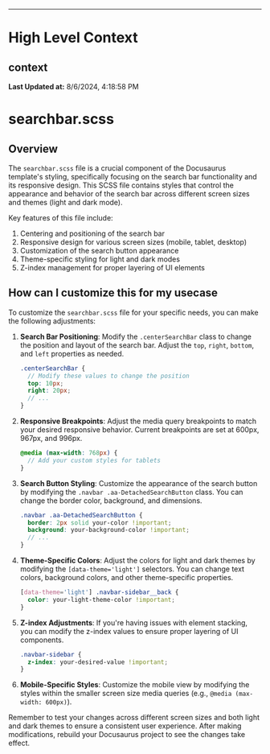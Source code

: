 

---
# High Level Context
## context
**Last Updated at:** 8/6/2024, 4:18:58 PM

# searchbar.scss

## Overview

The `searchbar.scss` file is a crucial component of the Docusaurus template's styling, specifically focusing on the search bar functionality and its responsive design. This SCSS file contains styles that control the appearance and behavior of the search bar across different screen sizes and themes (light and dark mode).

Key features of this file include:

1. Centering and positioning of the search bar
2. Responsive design for various screen sizes (mobile, tablet, desktop)
3. Customization of the search button appearance
4. Theme-specific styling for light and dark modes
5. Z-index management for proper layering of UI elements

## How can I customize this for my usecase

To customize the `searchbar.scss` file for your specific needs, you can make the following adjustments:

1. **Search Bar Positioning**: 
   Modify the `.centerSearchBar` class to change the position and layout of the search bar. Adjust the `top`, `right`, `bottom`, and `left` properties as needed.

   ```scss
   .centerSearchBar {
     // Modify these values to change the position
     top: 10px;
     right: 20px;
     // ...
   }
   ```

2. **Responsive Breakpoints**: 
   Adjust the media query breakpoints to match your desired responsive behavior. Current breakpoints are set at 600px, 967px, and 996px.

   ```scss
   @media (max-width: 768px) {
     // Add your custom styles for tablets
   }
   ```

3. **Search Button Styling**: 
   Customize the appearance of the search button by modifying the `.navbar .aa-DetachedSearchButton` class. You can change the border color, background, and dimensions.

   ```scss
   .navbar .aa-DetachedSearchButton {
     border: 2px solid your-color !important;
     background: your-background-color !important;
     // ...
   }
   ```

4. **Theme-Specific Colors**: 
   Adjust the colors for light and dark themes by modifying the `[data-theme='light']` selectors. You can change text colors, background colors, and other theme-specific properties.

   ```scss
   [data-theme='light'] .navbar-sidebar__back {
     color: your-light-theme-color !important;
   }
   ```

5. **Z-index Adjustments**: 
   If you're having issues with element stacking, you can modify the z-index values to ensure proper layering of UI components.

   ```scss
   .navbar-sidebar {
     z-index: your-desired-value !important;
   }
   ```

6. **Mobile-Specific Styles**: 
   Customize the mobile view by modifying the styles within the smaller screen size media queries (e.g., `@media (max-width: 600px)`).

Remember to test your changes across different screen sizes and both light and dark themes to ensure a consistent user experience. After making modifications, rebuild your Docusaurus project to see the changes take effect.
